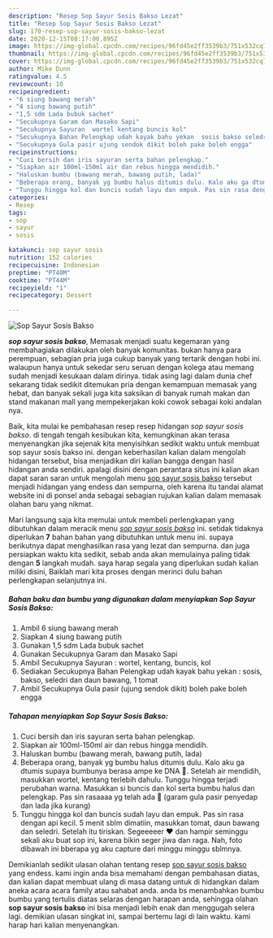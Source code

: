 ```yaml
---
description: "Resep Sop Sayur Sosis Bakso Lezat"
title: "Resep Sop Sayur Sosis Bakso Lezat"
slug: 170-resep-sop-sayur-sosis-bakso-lezat
date: 2020-12-15T08:17:00.895Z
image: https://img-global.cpcdn.com/recipes/96fd45e2ff3539b3/751x532cq70/sop-sayur-sosis-bakso-foto-resep-utama.jpg
thumbnail: https://img-global.cpcdn.com/recipes/96fd45e2ff3539b3/751x532cq70/sop-sayur-sosis-bakso-foto-resep-utama.jpg
cover: https://img-global.cpcdn.com/recipes/96fd45e2ff3539b3/751x532cq70/sop-sayur-sosis-bakso-foto-resep-utama.jpg
author: Mike Dunn
ratingvalue: 4.5
reviewcount: 10
recipeingredient:
- "6 siung bawang merah"
- "4 siung bawang putih"
- "1,5 sdm Lada bubuk sachet"
- "Secukupnya Garam dan Masako Sapi"
- "Secukupnya Sayuran  wortel kentang buncis kol"
- "Secukupnya Bahan Pelengkap udah kayak bahu yekan  sosis bakso seledri dan daun bawang 1 tomat"
- "Secukupnya Gula pasir ujung sendok dikit boleh pake boleh engga"
recipeinstructions:
- "Cuci bersih dan iris sayuran serta bahan pelengkap."
- "Siapkan air 100ml-150ml air dan rebus hingga mendidih."
- "Haluskan bumbu (bawang merah, bawang putih, lada)"
- "Beberapa orang, banyak yg bumbu halus ditumis dulu. Kalo aku ga dtumis supaya bumbunya berasa ampe ke DNA 🤣. Setelah air mendidih, masukkan wortel, kentang terlebih dahulu. Tunggu hingga terjadi perubahan warna. Masukkan si buncis dan kol serta bumbu halus dan pelengkap. Pas sin rasaaaa yg telah ada 🤪 (garam gula pasir penyedap dan lada jika kurang)"
- "Tunggu hingga kol dan buncis sudah layu dan empuk. Pas sin rasa dengan api kecil. 5 menit sblm dimatiin, masukkan tomat, daun bawang dan seledri. Setelah itu tiriskan. Segeeeeer ❤️ dan hampir seminggu sekali aku buat sop ini, karena bikin seger jiwa dan raga. Nah, foto dibawah ini bberapa yg aku capture dari minggu minggu sblmnya."
categories:
- Resep
tags:
- sop
- sayur
- sosis

katakunci: sop sayur sosis 
nutrition: 152 calories
recipecuisine: Indonesian
preptime: "PT40M"
cooktime: "PT44M"
recipeyield: "1"
recipecategory: Dessert

---
```



![Sop Sayur Sosis Bakso](https://img-global.cpcdn.com/recipes/96fd45e2ff3539b3/751x532cq70/sop-sayur-sosis-bakso-foto-resep-utama.jpg)

<b><i>sop sayur sosis bakso</i></b>, Memasak menjadi suatu kegemaran yang membahagiakan dilakukan oleh banyak komunitas. bukan hanya para perempuan, sebagian pria juga cukup banyak yang tertarik dengan hobi ini. walaupun hanya untuk sekedar seru seruan dengan kolega atau memang sudah menjadi kesukaan dalam dirinya. tidak asing lagi dalam dunia chef sekarang tidak sedikit ditemukan pria dengan kemampuan memasak yang hebat, dan banyak sekali juga kita saksikan di banyak rumah makan dan stand makanan mall yang mempekerjakan koki cowok sebagai koki andalan nya.



Baik, kita mulai ke pembahasan resep resep hidangan <i>sop sayur sosis bakso</i>. di tengah tengah kesibukan kita, kemungkinan akan terasa menyenangkan jika sejenak kita menyisihkan sedikit waktu untuk membuat sop sayur sosis bakso ini. dengan keberhasilan kalian dalam mengolah hidangan tersebut, bisa menjadikan diri kalian bangga dengan hasil hidangan anda sendiri. apalagi disini dengan perantara situs ini kalian akan dapat saran saran untuk mengolah menu <u>sop sayur sosis bakso</u> tersebut menjadi hidangan yang endess dan sempurna, oleh karena itu tandai alamat website ini di ponsel anda sebagai sebagian rujukan kalian dalam memasak olahan baru yang nikmat.


Mari langsung saja kita memulai untuk membeli perlengkapan yang dibutuhkan dalam meracik menu <u><i>sop sayur sosis bakso</i></u> ini. setidak tidaknya diperlukan <b>7</b> bahan bahan yang dibutuhkan untuk menu ini. supaya berikutnya dapat menghasilkan rasa yang lezat dan sempurna. dan juga persiapkan waktu kita sedikit, sebab anda akan memulainya paling tidak dengan <b>5</b> langkah mudah. saya harap segala yang diperlukan sudah kalian miliki disini, Baiklah mari kita proses dengan merinci dulu bahan perlengkapan selanjutnya ini.

<!--inarticleads1-->

##### Bahan baku dan bumbu yang digunakan dalam menyiapkan Sop Sayur Sosis Bakso:

1. Ambil 6 siung bawang merah
1. Siapkan 4 siung bawang putih
1. Gunakan 1,5 sdm Lada bubuk sachet
1. Gunakan Secukupnya Garam dan Masako Sapi
1. Ambil Secukupnya Sayuran : wortel, kentang, buncis, kol
1. Sediakan Secukupnya Bahan Pelengkap udah kayak bahu yekan : sosis, bakso, seledri dan daun bawang, 1 tomat
1. Ambil Secukupnya Gula pasir (ujung sendok dikit) boleh pake boleh engga




<!--inarticleads2-->

##### Tahapan menyiapkan Sop Sayur Sosis Bakso:

1. Cuci bersih dan iris sayuran serta bahan pelengkap.
1. Siapkan air 100ml-150ml air dan rebus hingga mendidih.
1. Haluskan bumbu (bawang merah, bawang putih, lada)
1. Beberapa orang, banyak yg bumbu halus ditumis dulu. Kalo aku ga dtumis supaya bumbunya berasa ampe ke DNA 🤣. Setelah air mendidih, masukkan wortel, kentang terlebih dahulu. Tunggu hingga terjadi perubahan warna. Masukkan si buncis dan kol serta bumbu halus dan pelengkap. Pas sin rasaaaa yg telah ada 🤪 (garam gula pasir penyedap dan lada jika kurang)
1. Tunggu hingga kol dan buncis sudah layu dan empuk. Pas sin rasa dengan api kecil. 5 menit sblm dimatiin, masukkan tomat, daun bawang dan seledri. Setelah itu tiriskan. Segeeeeer ❤️ dan hampir seminggu sekali aku buat sop ini, karena bikin seger jiwa dan raga. Nah, foto dibawah ini bberapa yg aku capture dari minggu minggu sblmnya.




Demikianlah sedikit ulasan olahan tentang resep <u>sop sayur sosis bakso</u> yang endess. kami ingin anda bisa memahami dengan pembahasan diatas, dan kalian dapat membuat ulang di masa datang untuk di hidangkan dalam aneka acara acara family atau sahabat anda. anda bs menambahkan bumbu bumbu yang tertulis diatas selaras dengan harapan anda, sehingga olahan <b>sop sayur sosis bakso</b> ini bisa menjadi lebih enak dan menggugah selera lagi. demikian ulasan singkat ini, sampai bertemu lagi di lain waktu. kami harap hari kalian menyenangkan.
